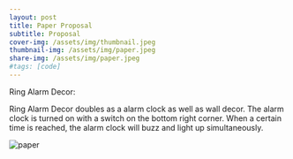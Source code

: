 ```yaml
---
layout: post
title: Paper Proposal
subtitle: Proposal
cover-img: /assets/img/thumbnail.jpeg
thumbnail-img: /assets/img/paper.jpeg
share-img: /assets/img/paper.jpeg
#tags: [code]
---
```


Ring Alarm Decor:

Ring Alarm Decor doubles as a alarm clock as well as wall decor. The alarm clock is turned on with a switch on the bottom right corner. When a certain time is reached, the alarm clock will buzz and light up simultaneously. 

![paper](https://victoriakimm.github.io/assets/img/paper.jpg)
